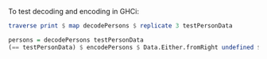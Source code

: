 To test decoding and encoding in GHCi:

```haskell
traverse print $ map decodePersons $ replicate 3 testPersonData
```

```haskell
persons = decodePersons testPersonData
(== testPersonData) $ encodePersons $ Data.Either.fromRight undefined $ decodePersons testPersonData
```